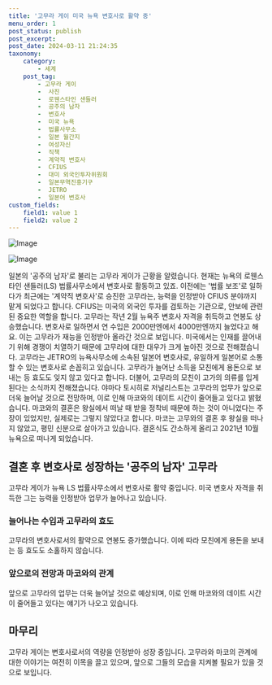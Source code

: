 ```yaml
---
title: '고무라 게이 미국 뉴욕 변호사로 활약 중'
menu_order: 1
post_status: publish
post_excerpt: 
post_date: 2024-03-11 21:24:35
taxonomy:
    category:
        - 세계
    post_tag:
        - 고무라 게이
        -  사진
        -  로웬스타인 샌들러
        -  공주의 남자
        -  변호사
        -  미국 뉴욕
        -  법률사무소
        -  일본 월간지
        -  여성자신
        -  직책
        -  계약직 변호사
        -  CFIUS
        -  대미 외국인투자위원회
        -  일본무역진흥기구
        -  JETRO
        -  일본어 변호사
custom_fields:
    field1: value 1
    field2: value 2
---
```


![Image](https://imgnews.pstatic.net/image/015/2024/03/11/0004958152_001_20240311103401024.jpg?type=w647)

![Image](https://imgnews.pstatic.net/image/015/2024/03/11/0004958152_002_20240311103401059.jpg?type=w647)

일본의 '공주의 남자'로 불리는 고무라 게이가 근황을 알렸습니다. 현재는 뉴욕의 로웬스타인 샌들러(LS) 법률사무소에서 변호사로 활동하고 있죠. 이전에는 '법률 보조'로 일하다가 최근에는 '계약직 변호사'로 승진한 고무라는, 능력을 인정받아 CFIUS 분야까지 맡게 되었다고 합니다. CFIUS는 미국의 외국인 투자를 검토하는 기관으로, 안보에 관련된 중요한 역할을 합니다.
고무라는 작년 2월 뉴욕주 변호사 자격을 취득하고 연봉도 상승했습니다. 변호사로 일하면서 연 수입은 2000만엔에서 4000만엔까지 늘었다고 해요. 이는 고무라가 재능을 인정받아 올라간 것으로 보입니다. 미국에서는 인재를 끌어내기 위해 경쟁이 치열하기 때문에 고무라에 대한 대우가 크게 높아진 것으로 전해졌습니다.
고무라는 JETRO의 뉴욕사무소에 소속된 일본어 변호사로, 유일하게 일본어로 소통할 수 있는 변호사로 손꼽히고 있습니다. 고무라가 늘어난 소득을 모친에게 용돈으로 보내는 등 효도도 잊지 않고 있다고 합니다. 더불어, 고무라의 모친이 고가의 의류를 입게 된다는 소식까지 전해졌습니다.
야마다 토시히로 저널리스트는 고무라의 업무가 앞으로 더욱 늘어날 것으로 전망하며, 이로 인해 마코와의 데이트 시간이 줄어들고 있다고 밝혔습니다. 마코와의 결혼은 왕실에서 떠날 때 받을 정착비 때문에 하는 것이 아니었다는 주장이 있었지만, 실제로는 그렇지 않았다고 합니다.
마코는 고무와의 결혼 후 왕실을 떠나지 않았고, 평민 신분으로 살아가고 있습니다. 결혼식도 간소하게 올리고 2021년 10월 뉴욕으로 떠나게 되었습니다.
## 결혼 후 변호사로 성장하는 '공주의 남자' 고무라
고무라 게이가 뉴욕 LS 법률사무소에서 변호사로 활약 중입니다. 미국 변호사 자격을 취득한 그는 능력을 인정받아 업무가 늘어나고 있습니다.
### 늘어나는 수입과 고무라의 효도
고무라의 변호사로서의 활약으로 연봉도 증가했습니다. 이에 따라 모친에게 용돈을 보내는 등 효도도 소홀하지 않습니다.
### 앞으로의 전망과 마코와의 관계
앞으로 고무라의 업무는 더욱 늘어날 것으로 예상되며, 이로 인해 마코와의 데이트 시간이 줄어들고 있다는 얘기가 나오고 있습니다.
## 마무리
고무라 게이는 변호사로서의 역량을 인정받아 성장 중입니다. 고무라와 마코의 관계에 대한 이야기는 여전히 이목을 끌고 있으며, 앞으로 그들의 모습을 지켜볼 필요가 있을 것으로 보입니다.
